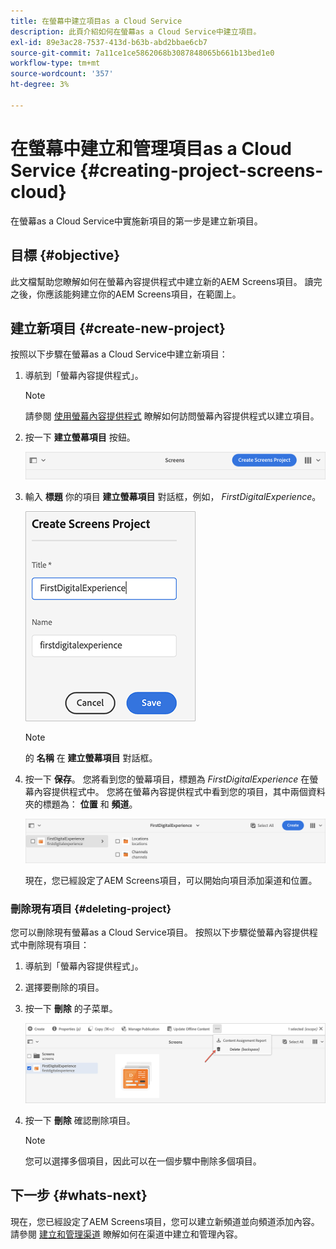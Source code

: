 ```yaml
---
title: 在螢幕中建立項目as a Cloud Service
description: 此頁介紹如何在螢幕as a Cloud Service中建立項目。
exl-id: 89e3ac28-7537-413d-b63b-abd2bbae6cb7
source-git-commit: 7a11ce1ce5862068b3087848065b661b13bed1e0
workflow-type: tm+mt
source-wordcount: '357'
ht-degree: 3%

---
```


# 在螢幕中建立和管理項目as a Cloud Service {#creating-project-screens-cloud}

在螢幕as a Cloud Service中實施新項目的第一步是建立新項目。

## 目標 {#objective}

此文檔幫助您瞭解如何在螢幕內容提供程式中建立新的AEM Screens項目。 讀完之後，你應該能夠建立你的AEM Screens項目，在範圍上。

## 建立新項目 {#create-new-project}

按照以下步驟在螢幕as a Cloud Service中建立新項目：

1. 導航到「螢幕內容提供程式」。

   >[!NOTE]
   >請參閱 [使用螢幕內容提供程式](https://experienceleague.adobe.com/docs/experience-manager-cloud-service/screens-as-cloud-service/configure-screens-cloud/using-screens-content-provider.html?lang=zh-Hant) 瞭解如何訪問螢幕內容提供程式以建立項目。

1. 按一下 **建立螢幕項目** 按鈕。

   ![](/help/screens-cloud/assets/create-content/create-screens-project1.png)

1. 輸入 **標題** 你的項目 **建立螢幕項目** 對話框，例如， *FirstDigitalExperience*。

   ![](/help/screens-cloud/assets/create-content/create-screens-project2.png)

   >[!NOTE]
   >的 **名稱** 在 **建立螢幕項目** 對話框。

1. 按一下 **保存**。 您將看到您的螢幕項目，標題為 *FirstDigitalExperience* 在螢幕內容提供程式中。 您將在螢幕內容提供程式中看到您的項目，其中兩個資料夾的標題為： **位置** 和 **頻道**。

   ![](/help/screens-cloud/assets/create-content/create-screens-project3.png)

   現在，您已經設定了AEM Screens項目，可以開始向項目添加渠道和位置。

### 刪除現有項目 {#deleting-project}

您可以刪除現有螢幕as a Cloud Service項目。
按照以下步驟從螢幕內容提供程式中刪除現有項目：

1. 導航到「螢幕內容提供程式」。
1. 選擇要刪除的項目。
1. 按一下 **刪除** 的子菜單。

   ![](/help/screens-cloud/assets/create-content/create-project5.png)

1. 按一下 **刪除** 確認刪除項目。

   >[!NOTE]
   >您可以選擇多個項目，因此可以在一個步驟中刪除多個項目。

## 下一步 {#whats-next}

現在，您已經設定了AEM Screens項目，您可以建立新頻道並向頻道添加內容。 請參閱 [建立和管理渠道](creating-channels-screens-cloud.md) 瞭解如何在渠道中建立和管理內容。
